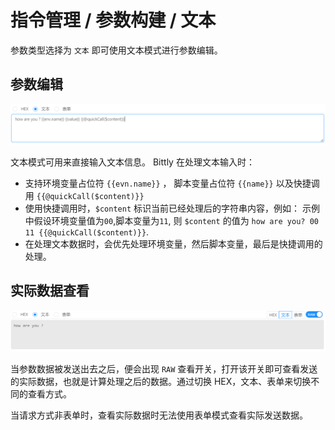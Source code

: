 # 指令管理 / 参数构建 / 文本

参数类型选择为 `文本` 即可使用文本模式进行参数编辑。

## 参数编辑

![Bittly 请求参数构建文本模式](res/2022070211523401.png)

文本模式可用来直接输入文本信息。 Bittly 在处理文本输入时：

- 支持环境变量占位符 `{{evn.name}}` ， 脚本变量占位符 `{{name}}` 以及快捷调用 `{{@quickCall($content)}}`
- 使用快捷调用时，`$content` 标识当前已经处理后的字符串内容，例如： 示例中假设环境变量值为`00`,脚本变量为`11`, 则  `$content` 的值为 `how are you? 00 11 {{@quickCall($content)}}`.
- 在处理文本数据时，会优先处理环境变量，然后脚本变量，最后是快捷调用的处理。

## 实际数据查看

![Bittly 请求参数构建文本模式原始数据查看](res/2022070211585201.png)

当参数数据被发送出去之后，便会出现 `RAW` 查看开关，打开该开关即可查看发送的实际数据，也就是计算处理之后的数据。通过切换 HEX，文本、表单来切换不同的查看方式。

当请求方式非表单时，查看实际数据时无法使用表单模式查看实际发送数据。